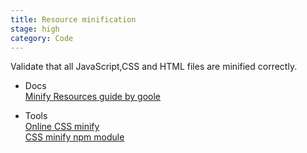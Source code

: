 ```yaml
---
title: Resource minification
stage: high
category: Code
---
```

Validate that all JavaScript,CSS and HTML files are minified correctly.

* Docs <br>
[Minify Resources guide by goole](https://developers.google.com/speed/docs/insights/MinifyResources) <br>

* Tools <br>
[Online CSS minify](https://cssminifier.com/) <br>
[CSS minify npm module](https://www.npmjs.com/package/gulp-clean-css/) <br>
